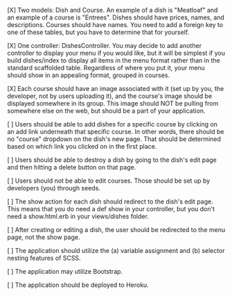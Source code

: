 [X] Two models: Dish and Course. An example of a dish is "Meatloaf" and an example of a course is "Entrees". Dishes should have prices, names, and descriptions. Courses should have names. You need to add a foreign key to one of these tables, but you have to determine that for yourself.

[X] One controller: DishesController. You may decide to add another controller to display your menu if you would like, but it will be simplest if you build dishes/index to display all items in the menu format rather than in the standard scaffolded table. Regardless of where you put it, your menu should show in an appealing format, grouped in courses.

[X] Each course should have an image associated with it (set up by you, the developer, not by users uploading it), and the course's image should be displayed somewhere in its group. This image should NOT be pulling from somewhere else on the web, but should be a part of your application.

[ ] Users should be able to add dishes for a specific course by clicking on an add link underneath that specific course. In other words, there should be no "course" dropdown on the dish's new page. That should be determined based on which link you clicked on in the first place.

[ ] Users should be able to destroy a dish by going to the dish's edit page and then hitting a delete button on that page.

[ ] Users should not be able to edit courses. Those should be set up by developers (you) through seeds.

[ ] The show action for each dish should redirect to the dish's edit page. This means that you do need a def show in your controller, but you don't need a show.html.erb in your views/dishes folder.

[ ] After creating or editing a dish, the user should be redirected to the menu page, not the show page.

[ ] The application should utilize the (a) variable assignment and (b) selector nesting features of SCSS.

[ ] The application may utilize Bootstrap.

[ ] The application should be deployed to Heroku.
